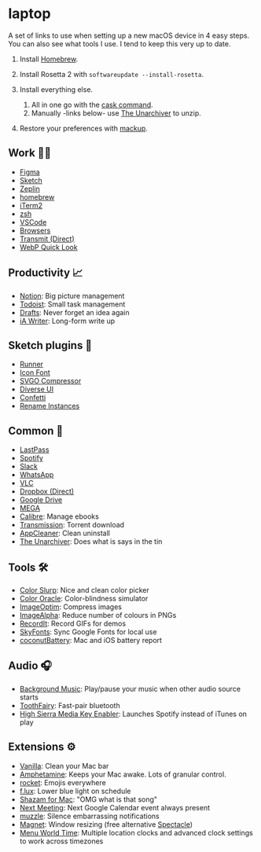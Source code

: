 # laptop

A set of links to use when setting up a new macOS device in 4 easy steps.
You can also see what tools I use. I tend to keep this very up to date.

1. Install [Homebrew](https://brew.sh/).

2. Install Rosetta 2 with `softwareupdate --install-rosetta`.

2. Install everything else.

   1. All in one go with the [cask command](cask.md).
   2. Manually -links below- use [The Unarchiver](https://theunarchiver.com/) to unzip.

3. Restore your preferences with [mackup](https://github.com/lra/mackup).

## Work 👨‍💻

- [Figma](https://www.figma.com)
- [Sketch](https://www.sketchapp.com)
- [Zeplin](https://zeplin.io)
- [homebrew](https://brew.sh)
- [iTerm2](https://www.iterm2.com)
- [zsh](https://ohmyz.sh)
- [VSCode](https://code.visualstudio.com/Download)
- [Browsers](http://outdatedbrowser.com/en)
- [Transmit (Direct)](https://download.panic.com/transmit/Transmit%204.4.13.zip)
- [WebP Quick Look](https://github.com/emin/WebPQuickLook)

## Productivity 📈

- [Notion](https://www.notion.so): Big picture management
- [Todoist](https://todoist.com): Small task management
- [Drafts](https://getdrafts.com): Never forget an idea again
- [iA Writer](https://ia.net/writer): Long-form write up

## Sketch plugins 💎

- [Runner](https://sketchrunner.com/)
- [Icon Font](https://github.com/keremciu/sketch-iconfont)
- [SVGO Compressor](https://github.com/BohemianCoding/svgo-compressor)
- [Diverse UI](https://github.com/reneepadgham/diverseui-sketch-plugin)
- [Confetti](http://www.sketchconfetti.com/)
- [Rename Instances](https://github.com/exevil/sketch-rename-instances)

## Common 💃

- [LastPass](https://lastpass.com/download/)
- [Spotify](https://www.spotify.com/uk/download/other/)
- [Slack](https://slack.com/intl/es/downloads/osx)
- [WhatsApp](https://www.whatsapp.com/download/)
- [VLC](https://www.videolan.org/vlc/download-macosx.en-GB.html)
- [Dropbox (Direct)](https://www.dropbox.com/en_GB/downloading)
- [Google Drive](https://www.google.com/drive/download/)
- [MEGA](https://mega.nz/sync)
- [Calibre](https://calibre-ebook.com/): Manage ebooks
- [Transmission](https://transmissionbt.com/): Torrent download
- [AppCleaner](https://freemacsoft.net/appcleaner/): Clean uninstall
- [The Unarchiver](https://apps.apple.com/us/app/the-unarchiver/id425424353): Does what is says in the tin

## Tools 🛠️

- [Color Slurp](https://apps.apple.com/gb/app/colorslurp/id1287239339?mt=12): Nice and clean color picker
- [Color Oracle](https://colororacle.org/): Color-blindness simulator
- [ImageOptim](https://imageoptim.com/mac): Compress images
- [ImageAlpha](https://pngmini.com/): Reduce number of colours in PNGs
- [RecordIt](http://recordit.co/): Record GIFs for demos
- [SkyFonts](https://www.monotype.com/products/skyfonts/): Sync Google Fonts for local use
- [coconutBattery](https://www.coconut-flavour.com/coconutbattery/): Mac and iOS battery report

## Audio 🎧

- [Background Music](https://github.com/kyleneideck/BackgroundMusic): Play/pause your music when other audio source starts
- [ToothFairy](https://itunes.apple.com/gb/app/toothfairy/id1191449274?mt=12): Fast-pair bluetooth
- [High Sierra Media Key Enabler](http://milgra.com/high-sierra-media-key-enabler.html): Launches Spotify instead of iTunes on play

## Extensions ⚙️

- [Vanilla](https://matthewpalmer.net/vanilla/): Clean your Mac bar
- [Amphetamine](https://apps.apple.com/us/app/amphetamine/id937984704): Keeps your Mac awake. Lots of granular control.
- [rocket](https://matthewpalmer.net/rocket/): Emojis everywhere
- [f.lux](https://justgetflux.com): Lower blue light on schedule
- [Shazam for Mac](https://apps.apple.com/us/app/shazam/id897118787): "OMG what is that song"
- [Next Meeting](https://itunes.apple.com/us/app/next-meeting/id1017470484): Next Google Calendar event always present
- [muzzle](https://muzzleapp.com/): Silence embarrassing notifications
- [Magnet](https://apps.apple.com/app/id441258766): Window resizing (free alternative [Spectacle](https://www.spectacleapp.com/))
- [Menu World Time](https://apps.apple.com/gb/app/menu-world-time/id1446377255?mt=12): Multiple location clocks and advanced clock settings to work across timezones
